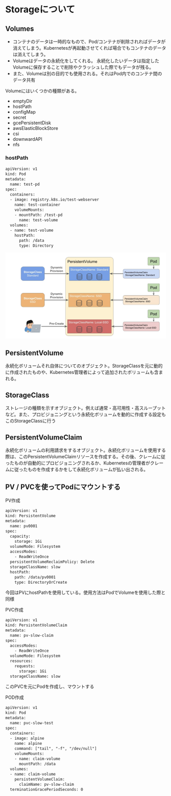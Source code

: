 # Storageについて

## Volumes
- コンテナのデータは一時的なもので、Pod/コンテナが削除されればデータが消えてしまう。Kubernetesが再起動させてくれば場合でもコンテナのデータは消えてしまう。
- Volumeはデータの永続化をしてくれる。 永続化したいデータは指定したVolumeに保存することで削除やクラッシュした際でもデータが残る。
- また、Volumeは別の目的でも使用される。それはPod内でのコンテナ間のデータ共有

Volumeにはいくつかの種類がある。
- emptyDir
- hostPath
- configMap
- secret
- gcePersistentDisk
- awsElasticBlockStore
- csi
- downwardAPI
- nfs

### hostPath
```
apiVersion: v1
kind: Pod
metadata:
  name: test-pd
spec:
  containers:
  - image: registry.k8s.io/test-webserver
    name: test-container
    volumeMounts:
    - mountPath: /test-pd
      name: test-volume
  volumes:
  - name: test-volume
    hostPath:
      path: /data
      type: Directory
```

![Volume](./images/Volume.png)

## PersistentVolume
永続化ボリュームそれ自体についてのオブジェクト。StorageClassを元に動的に作成されたものや、Kubernetes管理者によって追加されたボリュームも含まれる。

## StorageClass
ストレージの種類を示すオブジェクト。例えば通常・高可用性・高スループットなど。また、プロビジョニングという永続化ボリュームを動的に作成する設定もこのStorageClassに行う

## PersistentVolumeClaim
永続化ボリュームの利用請求をするオブジェクト。永続化ボリュームを使用する際は、このPersistentVolumeClaimリソースを作成する。その後、クレームに従ったものが自動的にプロビジョニングされるか、Kubernetesの管理者がクレームに従ったものを作成するかをして永続化ボリュームが払い出される。


## PV / PVCを使ってPodにマウントする
PV作成
```
apiVersion: v1
kind: PersistentVolume
metadata:
  name: pv0001
spec:
  capacity:
    storage: 1Gi
  volumeMode: Filesystem
  accessModes:
    - ReadWriteOnce
  persistentVolumeReclaimPolicy: Delete
  storageClassName: slow
  hostPath:
    path: /data/pv0001
    type: DirectoryOrCreate
```
今回はPVにhostPathを使用している。使用方法はPodでVolumeを使用した際と同様

PVC作成
```
apiVersion: v1
kind: PersistentVolumeClaim
metadata:
  name: pv-slow-claim
spec:
  accessModes:
    - ReadWriteOnce
  volumeMode: Filesystem
  resources:
    requests:
      storage: 1Gi
  storageClassName: slow
```

このPVCを元にPodを作成し、マウントする

POD作成
```
apiVersion: v1
kind: Pod
metadata:
  name: pvc-slow-test
spec:
  containers:
  - image: alpine
    name: alpine
    command: ["tail", "-f", "/dev/null"]
    volumeMounts:
    - name: claim-volume
      mountPath: /data
  volumes:
  - name: claim-volume
    persistentVolumeClaim:
      claimName: pv-slow-claim
  terminationGracePeriodSeconds: 0
```
